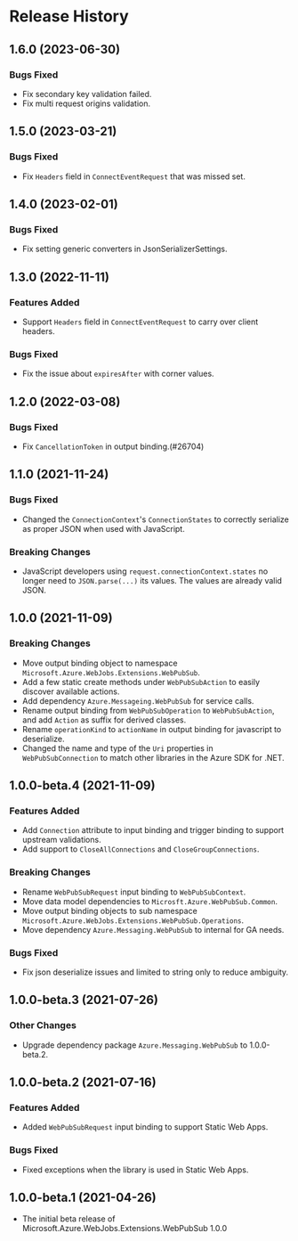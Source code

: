 # Release History

## 1.6.0 (2023-06-30)

### Bugs Fixed
- Fix secondary key validation failed.
- Fix multi request origins validation.

## 1.5.0 (2023-03-21)

### Bugs Fixed
- Fix `Headers` field in `ConnectEventRequest` that was missed set.

## 1.4.0 (2023-02-01)

### Bugs Fixed
- Fix setting generic converters in JsonSerializerSettings.

## 1.3.0 (2022-11-11)

### Features Added
- Support `Headers` field in `ConnectEventRequest` to carry over client headers.

### Bugs Fixed
- Fix the issue about `expiresAfter` with corner values.

## 1.2.0 (2022-03-08)

### Bugs Fixed
- Fix `CancellationToken` in output binding.(#26704)

## 1.1.0 (2021-11-24)

### Bugs Fixed
- Changed the `ConnectionContext`'s `ConnectionStates` to correctly serialize as proper JSON when used with JavaScript.

### Breaking Changes
- JavaScript developers using `request.connectionContext.states` no longer need to `JSON.parse(...)` its values.  The values are already valid JSON.

## 1.0.0 (2021-11-09)

### Breaking Changes
- Move output binding object to namespace `Microsoft.Azure.WebJobs.Extensions.WebPubSub`.
- Add a few static create methods under `WebPubSubAction` to easily discover available actions.
- Add dependency `Azure.Messageing.WebPubSub` for service calls.
- Rename output binding from `WebPubSubOperation` to `WebPubSubAction`, and add `Action` as suffix for derived classes.
- Rename `operationKind` to `actionName` in output binding for javascript to deserialize.
- Changed the name and type of the `Uri` properties in `WebPubSubConnection` to match other libraries in the Azure SDK for .NET.

## 1.0.0-beta.4 (2021-11-09)

### Features Added
- Add `Connection` attribute to input binding and trigger binding to support upstream validations.
- Add support to `CloseAllConnections` and `CloseGroupConnections`.

### Breaking Changes
- Rename `WebPubSubRequest` input binding to `WebPubSubContext`.
- Move data model dependencies to `Microsft.Azure.WebPubSub.Common`.
- Move output binding objects to sub namespace `Microsoft.Azure.WebJobs.Extensions.WebPubSub.Operations`.
- Move dependency `Azure.Messaging.WebPubSub` to internal for GA needs.

### Bugs Fixed
- Fix json deserialize issues and limited to string only to reduce ambiguity.

## 1.0.0-beta.3 (2021-07-26)

### Other Changes
- Upgrade dependency package `Azure.Messaging.WebPubSub` to 1.0.0-beta.2.

## 1.0.0-beta.2 (2021-07-16)

### Features Added
- Added `WebPubSubRequest` input binding to support Static Web Apps.

### Bugs Fixed
- Fixed exceptions when the library is used in Static Web Apps.

## 1.0.0-beta.1 (2021-04-26)
- The initial beta release of Microsoft.Azure.WebJobs.Extensions.WebPubSub 1.0.0